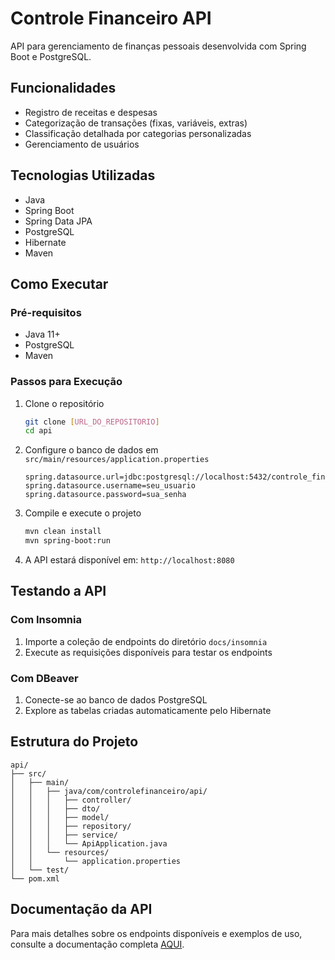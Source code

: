 # Controle Financeiro API

API para gerenciamento de finanças pessoais desenvolvida com Spring Boot e PostgreSQL.

## Funcionalidades

- Registro de receitas e despesas
- Categorização de transações (fixas, variáveis, extras)
- Classificação detalhada por categorias personalizadas
- Gerenciamento de usuários

## Tecnologias Utilizadas

- Java
- Spring Boot
- Spring Data JPA
- PostgreSQL
- Hibernate
- Maven

## Como Executar

### Pré-requisitos

- Java 11+
- PostgreSQL
- Maven

### Passos para Execução

1. Clone o repositório
   ```bash
   git clone [URL_DO_REPOSITORIO]
   cd api
   ```

2. Configure o banco de dados em `src/main/resources/application.properties`
   ```
   spring.datasource.url=jdbc:postgresql://localhost:5432/controle_financeiro
   spring.datasource.username=seu_usuario
   spring.datasource.password=sua_senha
   ```

3. Compile e execute o projeto
   ```bash
   mvn clean install
   mvn spring-boot:run
   ```

4. A API estará disponível em: `http://localhost:8080`

## Testando a API

### Com Insomnia

1. Importe a coleção de endpoints do diretório `docs/insomnia`
2. Execute as requisições disponíveis para testar os endpoints

### Com DBeaver

1. Conecte-se ao banco de dados PostgreSQL
2. Explore as tabelas criadas automaticamente pelo Hibernate

## Estrutura do Projeto

```
api/
├── src/
│   ├── main/
│   │   ├── java/com/controlefinanceiro/api/
│   │   │   ├── controller/
│   │   │   ├── dto/
│   │   │   ├── model/
│   │   │   ├── repository/
│   │   │   ├── service/
│   │   │   └── ApiApplication.java
│   │   └── resources/
│   │       └── application.properties
│   └── test/
└── pom.xml
```

## Documentação da API

Para mais detalhes sobre os endpoints disponíveis e exemplos de uso, consulte a documentação completa [AQUI](https://github.com/Feliphe-Blatt/financeiro/blob/main/api_backend/docs/Documentação.MD).
